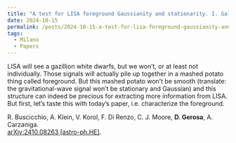 ```yaml
---
title: "A test for LISA foreground Gaussianity and stationarity. I. Galactic white-dwarf binaries"
date: 2024-10-15
permalink: /posts/2024-10-15-a-test-for-lisa-foreground-gaussianity-and-stationarity-i-galactic-white-dwarf-binaries
tags:
  - Milano
  - Papers
---
```


LISA will see a gazillion white dwarfs, but we won’t, or at least not individually. Those signals will actually pile up together in a mashed potato thing called foreground. But this mashed potato won’t be smooth (translate: the gravitational-wave signal won’t be stationary and Gaussian) and this structure can indeed be precious for extracting more information from LISA. But first, let’s taste this with today’s paper, i.e. characterize the foreground.

R. Buscicchio, A. Klein, V. Korol, F. Di Renzo, C. J. Moore, **D. Gerosa**, A. Carzaniga.\
[arXiv:2410.08263 [astro-ph.HE]](https://arxiv.org/abs/2410.08263).